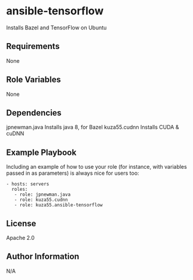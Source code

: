 ansible-tensorflow
=========

Installs Bazel and TensorFlow on Ubuntu

Requirements
------------

None

Role Variables
--------------

None

Dependencies
------------

jpnewman.java Installs java 8, for Bazel
kuza55.cudnn Installs CUDA & cuDNN

Example Playbook
----------------

Including an example of how to use your role (for instance, with variables passed in as parameters) is always nice for users too:

    - hosts: servers
      roles:
       - role: jpnewman.java
       - role: kuza55.cudnn
       - role: kuza55.ansible-tensorflow

License
-------

Apache 2.0

Author Information
------------------

N/A